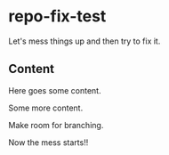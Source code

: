 # repo-fix-test

Let's mess things up and then try to fix it. 

## Content

Here goes some content.

Some more content.

Make room for branching.

Now the mess starts!!
